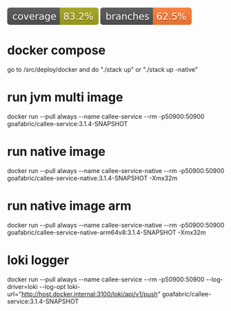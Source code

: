 ![Coverage](.github/badges/jacoco.svg)
![Branches](.github/badges/branches.svg)

# docker compose
go to /src/deploy/docker and do "./stack up" or "./stack up -native"

# run jvm multi image
docker run --pull always --name callee-service --rm -p50900:50900 goafabric/callee-service:3.1.4-SNAPSHOT

# run native image
docker run --pull always --name callee-service-native --rm -p50900:50900 goafabric/callee-service-native:3.1.4-SNAPSHOT -Xmx32m

# run native image arm
docker run --pull always --name callee-service-native --rm -p50900:50900 goafabric/callee-service-native-arm64v8:3.1.4-SNAPSHOT -Xmx32m

# loki logger
docker run --pull always --name callee-service --rm -p50900:50900 --log-driver=loki --log-opt loki-url="http://host.docker.internal:3100/loki/api/v1/push" goafabric/callee-service:3.1.4-SNAPSHOT
